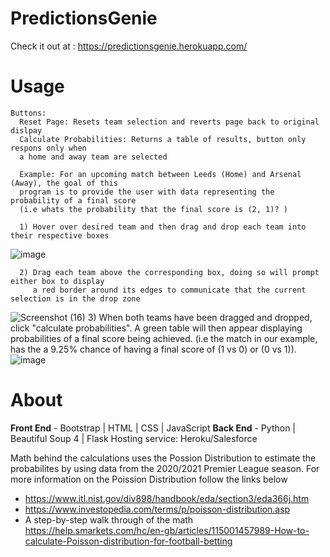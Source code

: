 # PredictionsGenie

Check it out at : https://predictionsgenie.herokuapp.com/

  # Usage
    Buttons:
      Reset Page: Resets team selection and reverts page back to original dislpay
      Calculate Probabilities: Returns a table of results, button only respons only when
      a home and away team are selected
      
      Example: For an upcoming match between Leeds (Home) and Arsenal (Away), the goal of this 
      program is to provide the user with data representing the probability of a final score
      (i.e whats the probability that the final score is (2, 1)? )
      
      1) Hover over desired team and then drag and drop each team into their respective boxes
![image](https://user-images.githubusercontent.com/71049168/132085282-a2848aac-9faa-4ffe-a3b6-6d03ab78019d.png)

      2) Drag each team above the corresponding box, doing so will prompt either box to display
         a red border around its edges to communicate that the current selection is in the drop zone 
![Screenshot (16)](https://user-images.githubusercontent.com/71049168/132085340-a8f52456-fdcb-4c4b-879a-81bc3ab3c6db.png)
      3) When both teams have been dragged and dropped, click "calculate probabilities". 
         A green table will then appear displaying probabilities of a final score being achieved.
         (i.e the match in our example, has the a 9.25% chance of having a final score of (1 vs 0) or (0 vs 1)).
![image](https://user-images.githubusercontent.com/71049168/132085552-b567d1e5-c6c8-4999-ac78-20af11f8727b.png)

# About

**Front End** - Bootstrap | HTML | CSS | JavaScript
**Back End**  - Python | Beautiful Soup 4 | Flask
Hosting service: Heroku/Salesforce

Math behind the calculations uses the Possion Distribution to estimate the probabilites by using data from the
2020/2021 Premier League season. For more information on the Poission Distribution follow the links below
* https://www.itl.nist.gov/div898/handbook/eda/section3/eda366j.htm
* https://www.investopedia.com/terms/p/poisson-distribution.asp
* A step-by-step walk through of the math https://help.smarkets.com/hc/en-gb/articles/115001457989-How-to-calculate-Poisson-distribution-for-football-betting



